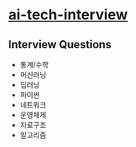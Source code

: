 # [ai-tech-interview](https://github.com/boost-devs/ai-tech-interview)

## Interview Questions

* 통계/수학
* 머신러닝
* 딥러닝
* 파이썬
* 네트워크
* 운영체제
* 자료구조
* 알고리즘